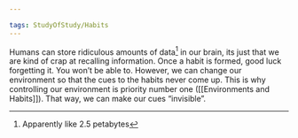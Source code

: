 ```yaml
---

tags: StudyOfStudy/Habits 
---
```


Humans can store ridiculous amounts of data[^1] in our brain, its just that we are kind of crap at recalling information. Once a habit is formed, good luck forgetting it. You won’t be able to. However, we can change our environment so that the cues to the habits never come up. This is why controlling our environment is priority number one ([[Environments and Habits]]). That way, we can make our cues “invisible”.

[^1]: Apparently like 2.5 petabytes